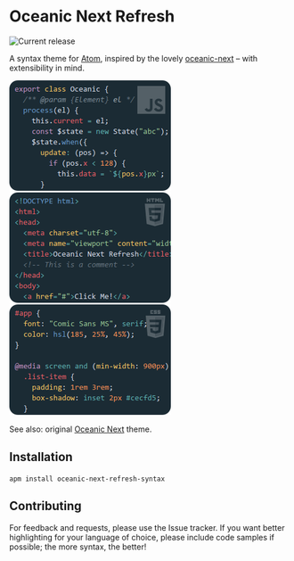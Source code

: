 # Oceanic Next Refresh

![Current release](https://img.shields.io/apm/v/oceanic-next-refresh-syntax?color=5fb3b3)

A syntax theme for [Atom](https://github.com/atom/atom), inspired by the lovely
[oceanic-next](https://github.com/smlombardi/oceanic-next-syntax) – with extensibility in mind.

![JavaScript](screenshots/javascript.png)
![HTML](screenshots/html.png)
![CSS](screenshots/css.png)

See also: original [Oceanic Next](https://labs.voronianski.com/oceanic-next-color-scheme/) theme.

## Installation

```
apm install oceanic-next-refresh-syntax
```

## Contributing

For feedback and requests, please use the Issue tracker. If you want better highlighting for your
language of choice, please include code samples if possible; the more syntax, the better!
